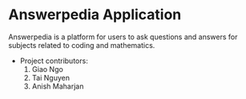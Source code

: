 # Answerpedia Application
Answerpedia is a platform for users to ask questions and answers for subjects related to coding and mathematics. 


* Project contributors: 
    1. Giao Ngo 
    2. Tai Nguyen 
    3. Anish Maharjan
